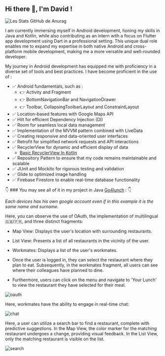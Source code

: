 ## Hi there 👋, I'm David !

![Les Stats GitHub de Anurag](https://github-readme-stats.vercel.app/api?username=davidvgn&show_icons=true&theme=radical)

I am currently immersing myself in Android development, honing my skills in Java and Kotlin, while also contributing as an intern with a focus on Flutter app development using Dart in a professional setting. This unique dual role enables me to expand my expertise in both native Android and cross-platform mobile development, making me a more versatile and well-rounded developer.

My journey in Android development has equipped me with proficiency in a diverse set of tools and best practices. I have become proficient in the use of  :

- ✅ Android fundamentals, such as  :
  - 👉 Activity and Fragment
  - 👉 BottomNavigationBar and NavigationDrawer
  - 👉 Toolbar, CollapsingToolbarLayout and ConstraintLayout
- ✅ Location-based features with Google Maps API
- ✅ Hilt for efficient Dependency Injection (DI)
- ✅ Room for seamless local data management
- ✅ Implementation of the MVVM pattern combined with LiveData
- ✅ Creating responsive and data-oriented user interfaces
- ✅ Retrofit for simplified network requests and API interactions
- ✅ RecyclerView for dynamic and efficient display of data
  - [Basic RecyclerView In Kotlin](https://github.com/Davidvgn/recyclerView_Kotlin)
- ✅ Repository Pattern to ensure that my code remains maintainable and scalable
- ✅ JUnit and Mockito for rigorous testing and validation 
- ✅ Glide to optimized image handling
- ✅ Firebase Firestore to enable real-time database functionality

👇 ### You may see all of it in my project in Java [Go4lunch](https://github.com/Davidvgn/go4lunch) : 👇

*Each devices has his own google account even if in this example it is the same name and surname.*

Here, you can observe the use of OAuth, the implementation of multilingual 🇬🇧/🇫🇷, and three distinct fragments:
  - Map View: Displays the user's location with surrounding restaurants.
  - List View: Presents a list of all restaurants in the vicinity of the user.
  - Workmates: Displays a list of the user's workmates.

- Once the user is logged in, they can select the restaurant where they plan to eat. Subsequently, in the workmates fragment, all users can see where their colleagues have planned to dine.
- Furthermore, users can click on the menu and navigate to 'Your Lunch' to view the restaurant they have selected for their meal.

![oauth](https://github.com/Davidvgn/Davidvgn/blob/main/oauth_%26_selected_restaurant.gif)

Here, workmates have the ability to engage in real-time chat:

![chat](https://github.com/Davidvgn/Davidvgn/blob/main/chat.gif)


Here, a user can utilize a search bar to find a restaurant, complete with predictive suggestions. In the Map View, the color marker for the matching restaurant undergoes a change, providing visual feedback. In the List View, only the matching restaurant is visible on the list.

![search](https://github.com/Davidvgn/Davidvgn/blob/main/recherche%20(1).gif)

<!--
**Davidvgn/Davidvgn** is a ✨ _special_ ✨ repository because its `README.md` (this file) appears on your GitHub profile.

Here are some ideas to get you started:

- 🔭 I’m currently working on ...
- 🌱 I’m currently learning ...
- 👯 I’m looking to collaborate on ...
- 🤔 I’m looking for help with ...
- 💬 Ask me about ...
- 📫 How to reach me: ...
- 😄 Pronouns: ...
- ⚡ Fun fact: ...
-->
